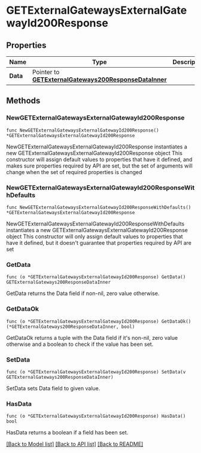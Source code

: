 # GETExternalGatewaysExternalGatewayId200Response

## Properties

Name | Type | Description | Notes
------------ | ------------- | ------------- | -------------
**Data** | Pointer to [**GETExternalGateways200ResponseDataInner**](GETExternalGateways200ResponseDataInner.md) |  | [optional] 

## Methods

### NewGETExternalGatewaysExternalGatewayId200Response

`func NewGETExternalGatewaysExternalGatewayId200Response() *GETExternalGatewaysExternalGatewayId200Response`

NewGETExternalGatewaysExternalGatewayId200Response instantiates a new GETExternalGatewaysExternalGatewayId200Response object
This constructor will assign default values to properties that have it defined,
and makes sure properties required by API are set, but the set of arguments
will change when the set of required properties is changed

### NewGETExternalGatewaysExternalGatewayId200ResponseWithDefaults

`func NewGETExternalGatewaysExternalGatewayId200ResponseWithDefaults() *GETExternalGatewaysExternalGatewayId200Response`

NewGETExternalGatewaysExternalGatewayId200ResponseWithDefaults instantiates a new GETExternalGatewaysExternalGatewayId200Response object
This constructor will only assign default values to properties that have it defined,
but it doesn't guarantee that properties required by API are set

### GetData

`func (o *GETExternalGatewaysExternalGatewayId200Response) GetData() GETExternalGateways200ResponseDataInner`

GetData returns the Data field if non-nil, zero value otherwise.

### GetDataOk

`func (o *GETExternalGatewaysExternalGatewayId200Response) GetDataOk() (*GETExternalGateways200ResponseDataInner, bool)`

GetDataOk returns a tuple with the Data field if it's non-nil, zero value otherwise
and a boolean to check if the value has been set.

### SetData

`func (o *GETExternalGatewaysExternalGatewayId200Response) SetData(v GETExternalGateways200ResponseDataInner)`

SetData sets Data field to given value.

### HasData

`func (o *GETExternalGatewaysExternalGatewayId200Response) HasData() bool`

HasData returns a boolean if a field has been set.


[[Back to Model list]](../README.md#documentation-for-models) [[Back to API list]](../README.md#documentation-for-api-endpoints) [[Back to README]](../README.md)


